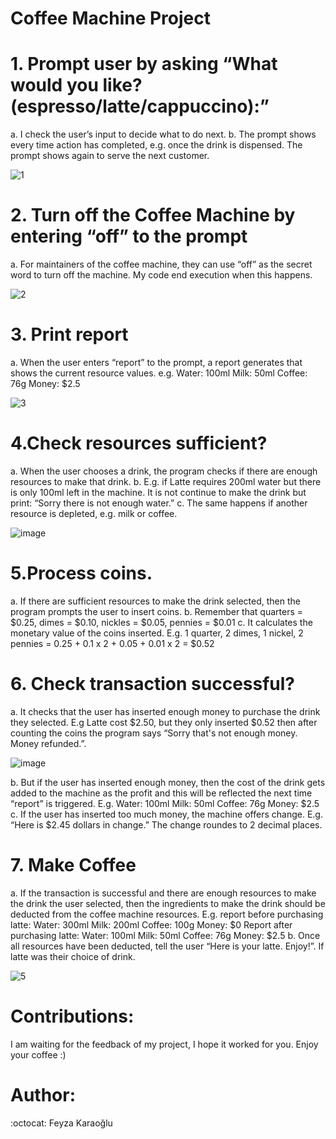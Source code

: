 # Coffee Machine Project


# 1. Prompt user by asking “What would you like? (espresso/latte/cappuccino):”
 a. I check the user’s input to decide what to do next.
 b. The prompt shows every time action has completed, e.g. once the drink is
dispensed. The prompt shows again to serve the next customer.

![1](https://github.com/FeyzaKaraoglu/CoffeeMachine/assets/158828423/dc64aea6-4bae-49a8-ae92-318bbe5490a1)

# 2. Turn off the Coffee Machine by entering “off” to the prompt
 a. For maintainers of the coffee machine, they can use “off” as the secret word to turn off
the machine. My code end execution when this happens.

![2](https://github.com/FeyzaKaraoglu/CoffeeMachine/assets/158828423/c45cdb9a-876b-46c7-bb33-80a5528bced5)

 # 3. Print report
 a. When the user enters “report” to the prompt, a report  generates that shows
the current resource values. e.g.
Water: 100ml
Milk: 50ml
Coffee: 76g
Money: $2.5

![3](https://github.com/FeyzaKaraoglu/CoffeeMachine/assets/158828423/e318dae2-971f-4fa3-a603-7ced4087d610)

# 4.Check resources sufficient?
a. When the user chooses a drink, the program checks if there are enough
resources to make that drink.
b. E.g. if Latte requires 200ml water but there is only 100ml left in the machine. It is
not continue to make the drink but print: “Sorry there is not enough water.”
c. The same happens if another resource is depleted, e.g. milk or coffee.

![image](https://github.com/FeyzaKaraoglu/CoffeeMachine/assets/158828423/75dc115d-7c64-4690-a6a5-d088feeb0be1)



# 5.Process coins.
a. If there are sufficient resources to make the drink selected, then the program 
prompts the user to insert coins.
b. Remember that quarters = $0.25, dimes = $0.10, nickles = $0.05, pennies = $0.01
c. It calculates the monetary value of the coins inserted. E.g. 1 quarter, 2 dimes, 1 nickel, 2
pennies = 0.25 + 0.1 x 2 + 0.05 + 0.01 x 2 = $0.52

# 6. Check transaction successful?
a. It checks that the user has inserted enough money to purchase the drink they selected.
E.g Latte cost $2.50, but they only inserted $0.52 then after counting the coins the
program says “Sorry that's not enough money. Money refunded.”.

![image](https://github.com/FeyzaKaraoglu/CoffeeMachine/assets/158828423/9f16cff2-7bbf-409f-bc46-c9c105ce9941)


b. But if the user has inserted enough money, then the cost of the drink gets added to the
machine as the profit and this will be reflected the next time “report” is triggered. E.g.
Water: 100ml
Milk: 50ml
Coffee: 76g
Money: $2.5
c. If the user has inserted too much money, the machine offers change.
E.g. “Here is $2.45 dollars in change.” The change roundes to 2 decimal
places.



#  7. Make Coffee
a. If the transaction is successful and there are enough resources to make the drink the
user selected, then the ingredients to make the drink should be deducted from the
coffee machine resources.
E.g. report before purchasing latte:
Water: 300ml
Milk: 200ml
Coffee: 100g
Money: $0
Report after purchasing latte:
Water: 100ml
Milk: 50ml
Coffee: 76g
Money: $2.5
b. Once all resources have been deducted, tell the user “Here is your latte. Enjoy!”. If
latte was their choice of drink.

![5](https://github.com/FeyzaKaraoglu/CoffeeMachine/assets/158828423/76d18773-a5b6-471f-a4be-43c222a11973)


# Contributions: 
I am waiting for the feedback of my project, I hope it worked for you.
Enjoy your coffee :)

# Author:  
:octocat: Feyza Karaoğlu
